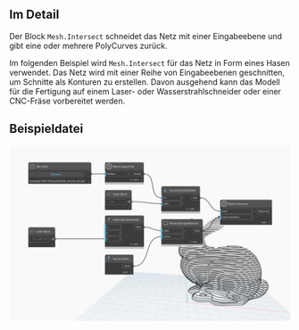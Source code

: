 ## Im Detail
Der Block `Mesh.Intersect` schneidet das Netz mit einer Eingabeebene und gibt eine oder mehrere PolyCurves zurück.

Im folgenden Beispiel wird `Mesh.Intersect` für das Netz in Form eines Hasen verwendet. Das Netz wird mit einer Reihe von Eingabeebenen geschnitten, um Schnitte als Konturen zu erstellen. Davon ausgehend kann das Modell für die Fertigung auf einem Laser- oder Wasserstrahlschneider oder einer CNC-Fräse vorbereitet werden.

## Beispieldatei

![Example](./Autodesk.DesignScript.Geometry.Mesh.Intersect_img.jpg)
